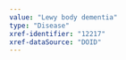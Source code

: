 ```yaml
---
value: "Lewy body dementia"
type: "Disease"
xref-identifier: "12217"
xref-dataSource: "DOID"
---
```

